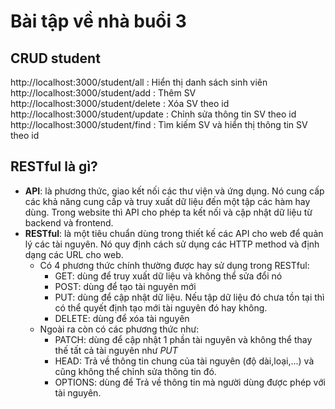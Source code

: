 # Bài tập về nhà buổi 3
## CRUD student
http://localhost:3000/student/all : Hiển thị danh sách sinh viên
http://localhost:3000/student/add : Thêm SV
http://localhost:3000/student/delete : Xóa SV theo id
http://localhost:3000/student/update : Chỉnh sửa thông tin SV theo id
http://localhost:3000/student/find : Tìm kiếm SV và hiển thị thông tin SV theo id

## RESTful là gì?
- **API**: là phương thức, giao kết nối các thư viện và ứng dụng. Nó cung cấp các khả năng cung cấp và truy xuất dữ liệu đến một tập các hàm hay dùng. Trong website thì API cho phép ta kết nối và cập nhật dữ liệu từ backend và frontend.
- **RESTful**: là một tiêu chuẩn dùng trong thiết kế các API cho web để quản lý các tài nguyên. Nó quy định cách sử dụng các HTTP method và định dạng các URL cho web.
    -  Có 4 phương thức chính thường được hay sử dụng trong RESTful:
        - GET: dùng để truy xuất dữ liệu và không thể sửa đổi nó
        - POST: dùng để tạo tài nguyên mới
        - PUT: dùng để cập nhật dữ liệu. Nếu tập dữ liệu đó chưa tồn tại thì có thể quyết định tạo mới tài nguyên đó hay không.
        - DELETE: dùng để xóa tài nguyên
    - Ngoài ra còn có các phương thức như:
        - PATCH: dùng để cập nhật 1 phần tài nguyên và không thể thay thế tất cả tài nguyên như *PUT*
        - HEAD: Trả về thông tin chung của tài nguyên (độ dài,loại,...) và cũng không thể chỉnh sửa thông tin đó.
        - OPTIONS: dùng để Trả về thông tin mà người dùng được phép với tài nguyên.